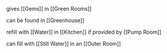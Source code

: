 gives [[Gems]] in [[Green Rooms]]

can be found in [[Greenhouse]]


refill with [[Water]] in [[Kitchen]] if provided by [[Pump Room]]

can fill with [[Still Water]] in an [[Outer Room]]
